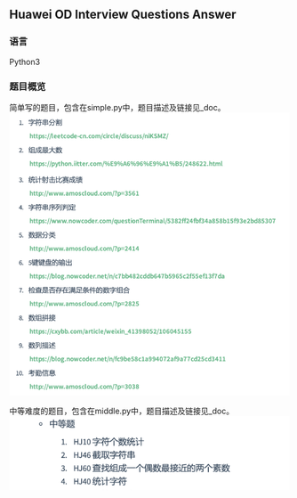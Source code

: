 ## Huawei OD Interview Questions Answer

### 语言

Python3

### 题目概览

简单写的题目，包含在simple.py中，题目描述及链接见_doc。
![简单题目](pictures/simple.png "简单题目列表")

中等难度的题目，包含在middle.py中，题目描述及链接见_doc。
![中等题目](pictures/middle_shut.png "中等题目列表")



